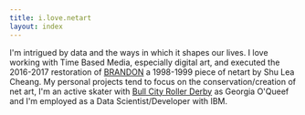 ```yaml
---
title: i.love.netart
layout: index
---
```


I'm intrigued by data and the ways in which it shapes our lives. I love working with Time Based Media, especially digital art, and executed the 2016-2017 restoration of <a href="http://brandon.guggenheim.org/">BRANDON</a> a 1998-1999 piece of netart by Shu Lea Cheang. My personal projects tend to focus on the conservation/creation of net art, I'm an active skater with <a href="https://emmadickson.github.io/bcrd/">Bull City Roller Derby</a> as Georgia O'Queef and I'm employed as a Data Scientist/Developer with IBM.
